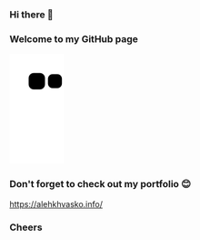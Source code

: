 
### Hi there 👋 
### Welcome to my GitHub page


![Snake animation](https://github.com/AlehKhvasko/AlehKhvasko/blob/output/github-contribution-grid-snake.svg)

### Don't forget to check out my portfolio 😊
https://alehkhvasko.info/
### Cheers
